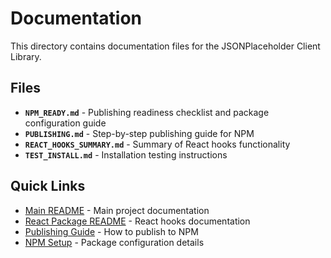 # Documentation

This directory contains documentation files for the JSONPlaceholder Client Library.

## Files

- **`NPM_READY.md`** - Publishing readiness checklist and package configuration guide
- **`PUBLISHING.md`** - Step-by-step publishing guide for NPM
- **`REACT_HOOKS_SUMMARY.md`** - Summary of React hooks functionality
- **`TEST_INSTALL.md`** - Installation testing instructions

## Quick Links

- [Main README](../README.md) - Main project documentation
- [React Package README](../packages/react/README.md) - React hooks documentation
- [Publishing Guide](./PUBLISHING.md) - How to publish to NPM
- [NPM Setup](./NPM_READY.md) - Package configuration details

